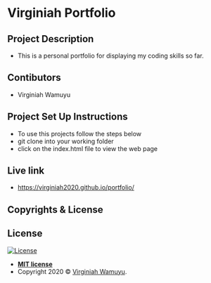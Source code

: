 # Virginiah Portfolio

## Project Description 
- This is a personal portfolio for displaying my coding skills so far.

## Contibutors
- Virginiah Wamuyu

## Project Set Up Instructions 
- To use this projects follow the steps below
- git  clone into your working folder
- click on the index.html file to view the web page

## Live link
- https://virginiah2020.github.io/portfolio/

## Copyrights & License

## License

[![License](http://img.shields.io/:license-mit-blue.svg?style=flat-square)](http://badges.mit-license.org)

- **[MIT license](http://opensource.org/licenses/mit-license.php)**
- Copyright 2020 © <a href="#" target="_blank">Virginiah Wamuyu</a>.